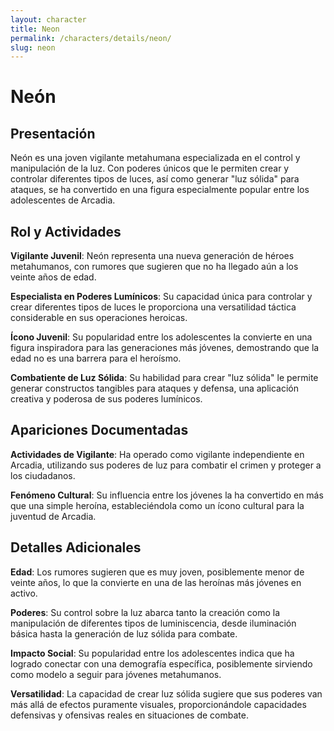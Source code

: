 ```yaml
---
layout: character
title: Neon
permalink: /characters/details/neon/
slug: neon
---
```


# Neón

## Presentación

Neón es una joven vigilante metahumana especializada en el control y manipulación de la luz. Con poderes únicos que le permiten crear y controlar diferentes tipos de luces, así como generar "luz sólida" para ataques, se ha convertido en una figura especialmente popular entre los adolescentes de Arcadia.

## Rol y Actividades

**Vigilante Juvenil**: Neón representa una nueva generación de héroes metahumanos, con rumores que sugieren que no ha llegado aún a los veinte años de edad.

**Especialista en Poderes Lumínicos**: Su capacidad única para controlar y crear diferentes tipos de luces le proporciona una versatilidad táctica considerable en sus operaciones heroicas.

**Ícono Juvenil**: Su popularidad entre los adolescentes la convierte en una figura inspiradora para las generaciones más jóvenes, demostrando que la edad no es una barrera para el heroísmo.

**Combatiente de Luz Sólida**: Su habilidad para crear "luz sólida" le permite generar constructos tangibles para ataques y defensa, una aplicación creativa y poderosa de sus poderes lumínicos.

## Apariciones Documentadas

**Actividades de Vigilante**: Ha operado como vigilante independiente en Arcadia, utilizando sus poderes de luz para combatir el crimen y proteger a los ciudadanos.

**Fenómeno Cultural**: Su influencia entre los jóvenes la ha convertido en más que una simple heroína, estableciéndola como un ícono cultural para la juventud de Arcadia.

## Detalles Adicionales

**Edad**: Los rumores sugieren que es muy joven, posiblemente menor de veinte años, lo que la convierte en una de las heroínas más jóvenes en activo.

**Poderes**: Su control sobre la luz abarca tanto la creación como la manipulación de diferentes tipos de luminiscencia, desde iluminación básica hasta la generación de luz sólida para combate.

**Impacto Social**: Su popularidad entre los adolescentes indica que ha logrado conectar con una demografía específica, posiblemente sirviendo como modelo a seguir para jóvenes metahumanos.

**Versatilidad**: La capacidad de crear luz sólida sugiere que sus poderes van más allá de efectos puramente visuales, proporcionándole capacidades defensivas y ofensivas reales en situaciones de combate.